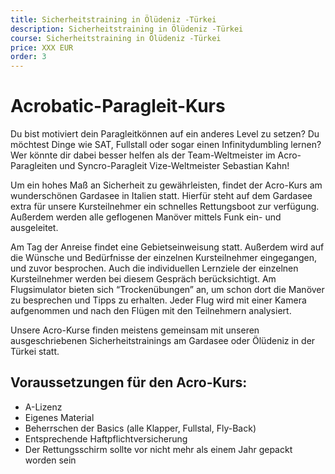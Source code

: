 ```yaml
---
title: Sicherheitstraining in Ölüdeniz -Türkei
description: Sicherheitstraining in Ölüdeniz -Türkei
course: Sicherheitstraining in Ölüdeniz -Türkei
price: XXX EUR
order: 3
---
```


# Acrobatic-Paragleit-Kurs

Du bist motiviert dein Paragleitkönnen auf ein anderes Level zu setzen? Du möchtest Dinge wie SAT, Fullstall oder sogar einen Infinitydumbling lernen? Wer könnte dir dabei besser helfen als der Team-Weltmeister im Acro-Paragleiten und Syncro-Paragleit Vize-Weltmeister Sebastian Kahn!

Um ein hohes Maß an Sicherheit zu gewährleisten, findet der Acro-Kurs am wunderschönen Gardasee in Italien statt. Hierfür steht auf dem Gardasee extra für unsere Kursteilnehmer ein schnelles Rettungsboot zur verfügung. Außerdem werden alle geflogenen Manöver mittels Funk ein- und ausgeleitet. 

Am Tag der Anreise findet eine Gebietseinweisung statt. Außerdem wird auf die Wünsche und Bedürfnisse der einzelnen Kursteilnehmer eingegangen, und zuvor besprochen. Auch die individuellen Lernziele der einzelnen Kursteilnehmer werden bei diesem Gespräch berücksichtigt. Am Flugsimulator bieten sich “Trockenübungen” an, um schon dort die Manöver zu besprechen und Tipps zu erhalten. Jeder Flug wird mit einer Kamera aufgenommen und nach den Flügen mit den Teilnehmern analysiert. 

Unsere Acro-Kurse finden meistens gemeinsam mit unseren ausgeschriebenen Sicherheitstrainings am Gardasee oder Ölüdeniz in der Türkei statt. 

## Voraussetzungen für den Acro-Kurs:
* A-Lizenz
* Eigenes Material
* Beherrschen der Basics (alle Klapper, Fullstal, Fly-Back)
* Entsprechende Haftpflichtversicherung
* Der Rettungsschirm sollte vor nicht mehr als einem Jahr gepackt worden sein 
